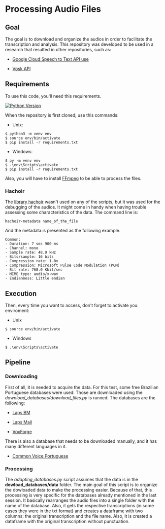 # Processing Audio Files

## Goal

The goal is to download and organize the audios in order to facilitate the transcription and analysis. This repository was developed to be used in a research that resulted in other repositories, such as:

- [Google Cloud Speech to Text API use](https://github.com/alinerguio/google-transcript-tool)

- [Vosk API](https://github.com/alinerguio/vosk-transcript-tool)

## Requirements

To use this code, you'll need this requirements.   

[![Python Version](https://img.shields.io/badge/python-3.8.2-green)](https://www.python.org/downloads/release/python-382/)

When the repository is first cloned, use this commands:

- Unix: 

```
$ python3 -m venv env
$ source env/bin/activate
$ pip install -r requirements.txt
```

- Windows:

```
$ py -m venv env
$ .\env\Scripts\activate
$ pip install -r requirements.txt
```
Also, you will have to install [FFmpeg](https://www.ffmpeg.org/) to be able to process the files. 


### Hachoir 

The [library hachoir](https://hachoir.readthedocs.io/en/latest/metadata.html) wasn't used on any of the scripts, but it was used for the debugging of the audios. It might come in handy when having trouble assessing some characteristics of the data. The command line is: 
```
hachoir-metadata name_of_the_file
```

And the metadata is presented as the following example. 
```
Common:
- Duration: 7 sec 900 ms
- Channel: mono
- Sample rate: 48.0 kHz
- Bits/sample: 16 bits
- Compression rate: 1.0x
- Compression: Microsoft Pulse Code Modulation (PCM)
- Bit rate: 768.0 Kbit/sec
- MIME type: audio/x-wav
- Endianness: Little endian

```

## Execution
Then, every time you want to access, don't forget to activate you enviroment:

- Unix

```
$ source env/bin/activate
```

- Windows

```
$ .\env\Scripts\activate
```


## Pipeline

### Downloading

First of all, it is needed to acquire the data. For this test, some free Brazilian Portuguese databases were used. Those are downloaded using the *download_databases/download_files.py* is runned. The databases are the following: 

 - [Laps BM](https://gitlab.com/fb-audio-corpora/lapsbm16k/-/archive/master/lapsbm16k-master.zip) 
    
 - [Laps Mail](https://gitlab.com/fb-audio-corpora/lapsmail16k/-/archive/master/lapsmail16k-master.zip')

 - [VoxForge](http://www02.smt.ufrj.br/~igor.quintanilha/voxforge-ptbr.tar.gz)

There is also a database that needs to be downloaded manually, and it has many different languages in it. 

 - [Common Voice Portuguese](https://commonvoice.mozilla.org/pt/datasets)

### Processing 

The *adapting_databases.py* script assumes that the data is in the **dowload_databases/data** folder. The main goal of this script is to organize the dowloaded data to make the processing easier. Because of that, this processing is very specific for the databases already mentioned in the last session. It basically rearranges the audio files into a single folder with the name of the database. Also, it gets the respective transcriptions (in some cases they were in the txt format) and creates a dataframe with two columns: the original transcription and the file name. Also, it is created a dataframe with the original transcription without punctuation. 



